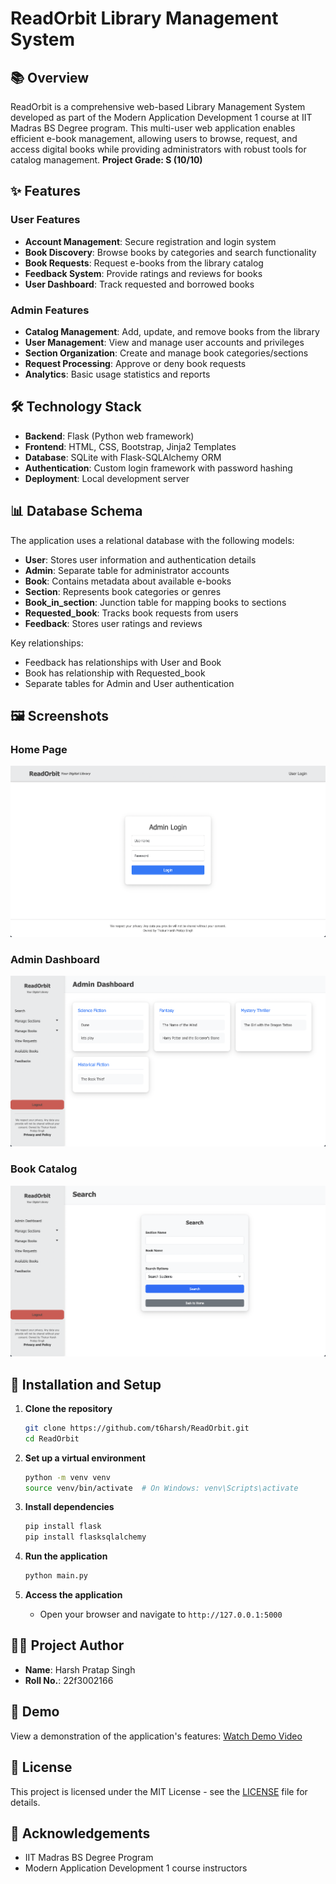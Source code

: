 # ReadOrbit Library Management System

## 📚 Overview

ReadOrbit is a comprehensive web-based Library Management System developed as part of the Modern Application Development 1 course at IIT Madras BS Degree program. This multi-user web application enables efficient e-book management, allowing users to browse, request, and access digital books while providing administrators with robust tools for catalog management.
**Project Grade: S (10/10)**

## ✨ Features

### User Features
- **Account Management**: Secure registration and login system
- **Book Discovery**: Browse books by categories and search functionality
- **Book Requests**: Request e-books from the library catalog
- **Feedback System**: Provide ratings and reviews for books
- **User Dashboard**: Track requested and borrowed books

### Admin Features
- **Catalog Management**: Add, update, and remove books from the library
- **User Management**: View and manage user accounts and privileges
- **Section Organization**: Create and manage book categories/sections
- **Request Processing**: Approve or deny book requests
- **Analytics**: Basic usage statistics and reports

## 🛠️ Technology Stack

- **Backend**: Flask (Python web framework)
- **Frontend**: HTML, CSS, Bootstrap, Jinja2 Templates
- **Database**: SQLite with Flask-SQLAlchemy ORM
- **Authentication**: Custom login framework with password hashing
- **Deployment**: Local development server

## 📊 Database Schema

The application uses a relational database with the following models:

- **User**: Stores user information and authentication details
- **Admin**: Separate table for administrator accounts
- **Book**: Contains metadata about available e-books
- **Section**: Represents book categories or genres
- **Book_in_section**: Junction table for mapping books to sections
- **Requested_book**: Tracks book requests from users
- **Feedback**: Stores user ratings and reviews

Key relationships:
- Feedback has relationships with User and Book
- Book has relationship with Requested_book
- Separate tables for Admin and User authentication

## 🖼️ Screenshots

### Home Page
![Admin Login Page](Images/Image-1.png)

### Admin Dashboard
![Admin Dashboard](Images/Image-3.png)

### Book Catalog
![Book Search](Images/Image-4.png)

## 🚀 Installation and Setup

1. **Clone the repository**
   ```bash
   git clone https://github.com/t6harsh/ReadOrbit.git
   cd ReadOrbit
   ```

2. **Set up a virtual environment**
   ```bash
   python -m venv venv
   source venv/bin/activate  # On Windows: venv\Scripts\activate
   ```

3. **Install dependencies**
   ```bash
   pip install flask
   pip install flasksqlalchemy
   ```

5. **Run the application**
   ```bash
   python main.py
   ```

6. **Access the application**
   - Open your browser and navigate to `http://127.0.0.1:5000`

## 👨‍💻 Project Author

- **Name**: Harsh Pratap Singh
- **Roll No.**: 22f3002166

## 🎥 Demo

View a demonstration of the application's features:
[Watch Demo Video](https://drive.google.com/file/d/1JfK9resY06e34pfrZRd3g5ky-45Hu1tI/view?usp=drive_link)

## 📄 License

This project is licensed under the MIT License - see the [LICENSE](LICENSE) file for details.

## 🙏 Acknowledgements

- IIT Madras BS Degree Program
- Modern Application Development 1 course instructors
